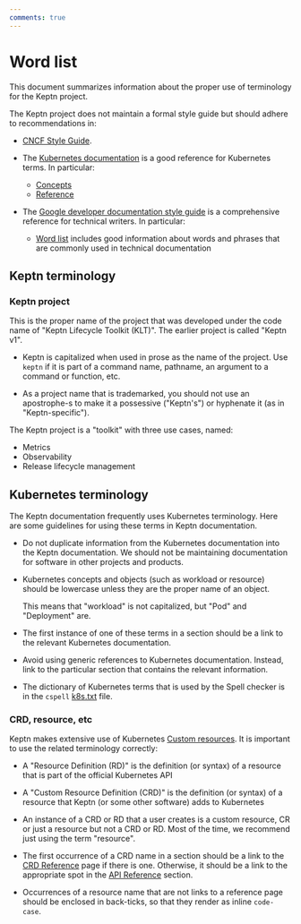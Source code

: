 ```yaml
---
comments: true
---
```


# Word list

This document summarizes information
about the proper use of terminology for the Keptn project.

The Keptn project does not maintain a formal style guide
but should adhere to recommendations in:

* [CNCF Style Guide](https://github.com/cncf/foundation/blob/main/style-guide.md).

* The [Kubernetes documentation](https://kubernetes.io/docs/home/)
  is a good reference for Kubernetes terms.
  In particular:

    * [Concepts](https://kubernetes.io/docs/concepts/)
    * [Reference](https://kubernetes.io/docs/reference/)

* The [Google developer documentation style guide](https://developers.google.com/style)
  is a comprehensive reference for technical writers.
  In particular:

    * [Word list](https://developers.google.com/style/word-list)
      includes good information about words and phrases
      that are commonly used in technical documentation

## Keptn terminology

### Keptn project

This is the proper name of the project that was developed
under the code name of "Keptn Lifecycle Toolkit (KLT)".
The earlier project is called "Keptn v1".

* Keptn is capitalized when used in prose as the name of the project.
  Use `keptn` if it is part of a command name, pathname,
  an argument to a command or function, etc.

* As a project name that is trademarked,
  you should not use an apostrophe-s to make it a possessive ("Keptn's")
  or hyphenate it (as in "Keptn-specific").

The Keptn project is a "toolkit" with three use cases, named:

* Metrics
* Observability
* Release lifecycle management

## Kubernetes terminology

The Keptn documentation frequently uses Kubernetes terminology.
Here are some guidelines for using these terms in Keptn documentation.

* Do not duplicate information from the Kubernetes documentation
  into the Keptn documentation.
  We should not be maintaining documentation
  for software in other projects and products.

* Kubernetes concepts and objects (such as workload or resource)
  should be lowercase unless they are the proper name of an object.

    This means that "workload" is not capitalized, but "Pod" and "Deployment" are.

* The first instance of one of these terms in a section
  should be a link to the relevant Kubernetes documentation.

* Avoid using generic references to Kubernetes documentation.
  Instead, link to the particular section
  that contains the relevant information.

* The dictionary of Kubernetes terms that is used by the
  Spell checker
  is in the `cspell`
  [k8s.txt](https://github.com/check-spelling/cspell-dicts/blob/main/dictionaries/k8s/k8s.txt)
  file.

### CRD, resource, etc

Keptn makes extensive use of Kubernetes
[Custom resources](https://kubernetes.io/docs/concepts/extend-kubernetes/api-extension/custom-resources/).
It is important to use the related terminology correctly:

* A "Resource Definition (RD)" is the definition (or syntax)
  of a resource that is part of the official Kubernetes API

* A "Custom Resource Definition (CRD)" is the definition
  (or syntax) of a resource that Keptn (or some other software)
  adds to Kubernetes

* An instance of a CRD or RD that a user creates is a custom resource, CR
  or just a resource but not a CRD or RD.
  Most of the time, we recommend just using the term "resource".

* The first occurrence of a CRD name in a section should be a link to the
  [CRD Reference](../../reference/crd-reference/index.md) page if there is one.
  Otherwise, it should be a link to the appropriate spot in the
  [API Reference](../../reference/api-reference/index.md) section.

* Occurrences of a resource name that are not links to a reference page
  should be enclosed in back-ticks, so that they render as inline `code-case`.
